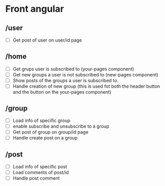 # Front angular

## /user

- [ ] Get post of user on user/id page

## /home

- [ ] Get grups user is subscribed to (your-pages component)
- [ ] Get new groups a user is not subscribed to (new-pages component)
- [ ] Show posts of the groups a user is subscribed to.
- [ ] Handle creation of new group (this is used fot both the 
header button and the button on the your-pages component)

## /group

- [ ] Load info of specific group
- [ ] enable subscribe and unsubscribe to a group
- [ ] Get post of group on group/id page
- [ ] Handle create post on a group

## /post

- [ ] Load info of specific post
- [ ] Load comments of post/id
- [ ] Handle post comment

